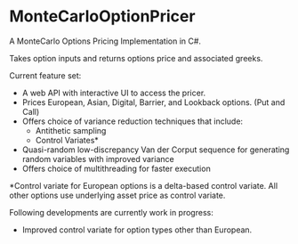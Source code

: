 # MonteCarloOptionPricer
A MonteCarlo Options Pricing Implementation in C#.

Takes option inputs and returns options price and associated greeks. 

Current feature set:
- A web API with interactive UI to access the pricer.
- Prices European, Asian, Digital, Barrier, and Lookback options. (Put and Call)
- Offers choice of variance reduction techniques that include:
    - Antithetic sampling
    - Control Variates*
- Quasi-random low-discrepancy Van der Corput sequence for generating random variables with improved variance
- Offers choice of multithreading for faster execution

*Control variate for European options is a delta-based control variate. All other options use underlying asset price as control variate.

Following developments are currently work in progress:
- Improved control variate for option types other than European.
 
